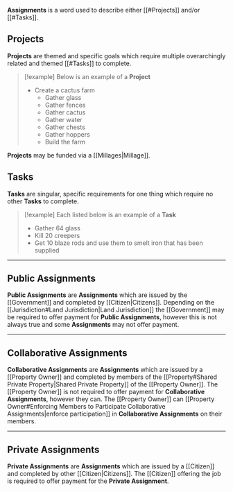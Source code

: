 **Assignments** is a word used to describe either [[#Projects]] and/or [[#Tasks]].
## Projects
**Projects** are themed and specific goals which require multiple overarchingly related and themed [[#Tasks]] to complete.  
> [!example]
> Below is an example of a **Project**
> - Create a cactus farm
> 	- Gather glass
> 	- Gather fences
> 	- Gather cactus
> 	- Gather water 
> 	- Gather chests
> 	- Gather hoppers
> 	- Build the farm

**Projects** may be funded via a [[Millages|Millage]].
## Tasks
**Tasks** are singular, specific requirements for one thing which require no other **Tasks** to complete.
> [!example]
> Each listed below is an example of a **Task**
> - Gather 64 glass
> - Kill 20 creepers
> - Get 10 blaze rods and use them to smelt iron that has been supplied

---
## Public Assignments
**Public Assignments** are **Assignments** which are issued by the [[Government]] and completed by [[Citizen|Citizens]]. Depending on the [[Jurisdiction#Land Jurisdiction|Land Jurisdiction]] the [[Government]] may be required to offer payment for **Public Assignments**, however this is not always true and some **Assignments** may not offer payment. 

---
## Collaborative Assignments
**Collaborative Assignments** are **Assignments** which are issued by a [[Property Owner]] and completed by members of the [[Property#Shared Private Property|Shared Private Property]] of the [[Property Owner]]. The [[Property Owner]] is not required to offer payment for **Collaborative Assignments**, however they can. The [[Property Owner]] can [[Property Owner#Enforcing Members to Participate Collaborative Assignments|enforce participation]] in **Collaborative Assignments** on their members.

---
## Private Assignments
**Private Assignments** are **Assignments** which are issued by a [[Citizen]] and completed by other [[Citizen|Citizens]]. The [[Citizen]] offering the job is required to offer payment for the **Private Assignment**.